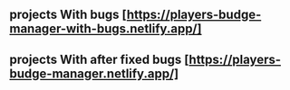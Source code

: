 ## projects With bugs [https://players-budge-manager-with-bugs.netlify.app/]

## projects With after fixed bugs [https://players-budge-manager.netlify.app/]
